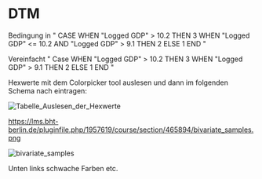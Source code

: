# DTM


Bedingung in 
"
CASE 
WHEN  "Logged GDP" > 10.2 THEN 3
WHEN  "Logged GDP" <= 10.2 AND "Logged GDP" > 9.1
THEN 2
ELSE 1
END
"

Vereinfacht 
"
Case 
WHEN "Logged GDP" > 10.2 THEN 3
WHEN "Logged GDP" > 9.1 THEN 2
ELSE 1
END
"

Hexwerte mit dem Colorpicker tool auslesen und dann im folgenden Schema nach eintragen:

![Tabelle_Auslesen_der_Hexwerte](https://github.com/NDautel/DTM/assets/84902755/8b22cadc-0ee4-4686-b6c2-ceadc9ca1a88)

https://lms.bht-berlin.de/pluginfile.php/1957619/course/section/465894/bivariate_samples.png

![bivariate_samples](https://github.com/NDautel/DTM/assets/84902755/ad69e3a5-b11f-4a10-9eb8-599f7b6d095d)


Unten links schwache Farben etc. 
